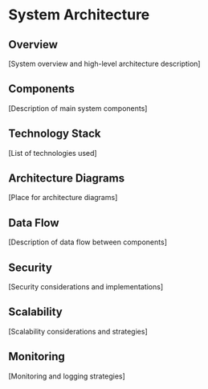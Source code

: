 # System Architecture

## Overview
[System overview and high-level architecture description]

## Components
[Description of main system components]

## Technology Stack
[List of technologies used]

## Architecture Diagrams
[Place for architecture diagrams]

## Data Flow
[Description of data flow between components]

## Security
[Security considerations and implementations]

## Scalability
[Scalability considerations and strategies]

## Monitoring
[Monitoring and logging strategies]